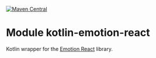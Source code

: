 [![Maven Central](https://img.shields.io/maven-central/v/org.jetbrains.kotlin-wrappers/kotlin-emotion-react)](https://search.maven.org/artifact/org.jetbrains.kotlin-wrappers/kotlin-emotion-react)

# Module kotlin-emotion-react

Kotlin wrapper for the [Emotion React](https://emotion.sh/) library.
